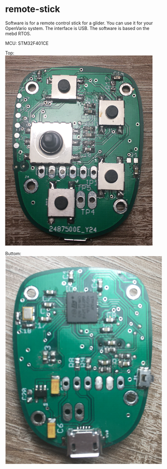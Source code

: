 # remote-stick

Software is for a remote control stick for a glider. You can use it for your OpenVario system. The interface is USB. The software is based on the mebd RTOS.

MCU: STM32F401CE

Top:
![remote stick top](front.png)

Buttom:
![remote stick buttom](buttom.png)